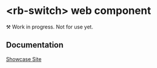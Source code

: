 # &lt;rb-switch&gt; web component
&#9874; Work in progress. Not for use yet.

## Documentation
[Showcase Site](https://rapid-build-ui.io/)